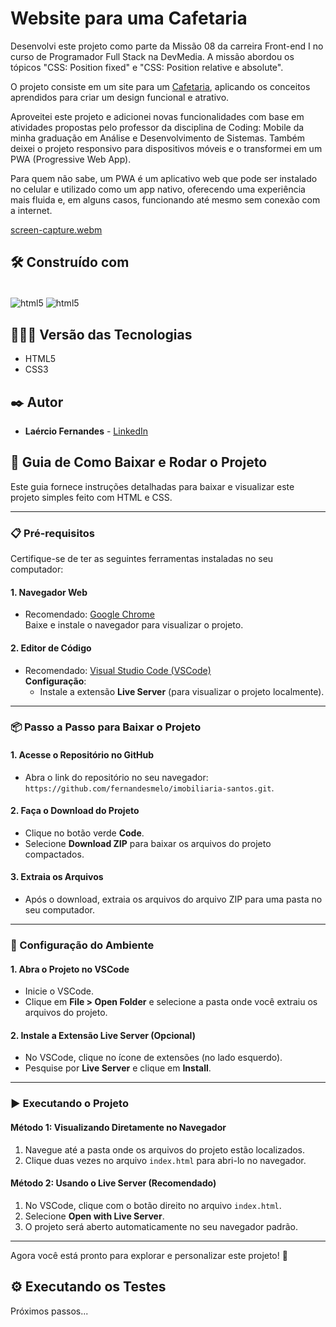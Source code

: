  # Website para uma Cafetaria 

Desenvolvi este projeto como parte da Missão 08 da carreira Front-end I no curso de Programador Full Stack na DevMedia. A missão abordou os tópicos "CSS: Position fixed" e "CSS: Position relative e absolute".  

O projeto consiste em um site para um [Cafetaria](https://fernandesmelo.github.io/website-para-uma-cafeteria/), aplicando os conceitos aprendidos para criar um design funcional e atrativo.

Aproveitei este projeto e adicionei novas funcionalidades com base em atividades propostas pelo professor da disciplina de Coding: Mobile da minha graduação em Análise e Desenvolvimento de Sistemas. Também deixei o projeto responsivo para dispositivos móveis e o transformei em um PWA (Progressive Web App).  

Para quem não sabe, um PWA é um aplicativo web que pode ser instalado no celular e utilizado como um app nativo, oferecendo uma experiência mais fluida e, em alguns casos, funcionando até mesmo sem conexão com a internet.

[screen-capture.webm](https://github.com/user-attachments/assets/25289819-4f94-451d-9f7d-4200d47369ee)

## 🛠️ Construído com

<div style="display: inline-block"><br/>
  <img align="center" alt="html5" src="https://img.shields.io/badge/HTML5-E34F26?style=for-the-badge&logo=html5&logoColor=white" /> 
  <img align="center" alt="html5" src="https://img.shields.io/badge/CSS3-1572B6?style=for-the-badge&logo=css3&logoColor=white" />
</div><br/>

## 👨🏽‍💻 Versão das Tecnologias

* HTML5
* CSS3

## ✒️ Autor

* **Laércio Fernandes** - [LinkedIn](https://www.linkedin.com/in/laercio-fernandes/)

## 🚀 Guia de Como Baixar e Rodar o Projeto

Este guia fornece instruções detalhadas para baixar e visualizar este projeto simples feito com HTML e CSS.

---

### 📋 Pré-requisitos

Certifique-se de ter as seguintes ferramentas instaladas no seu computador:

#### 1. Navegador Web
- Recomendado: [Google Chrome](https://www.google.com/chrome/)  
  Baixe e instale o navegador para visualizar o projeto.

#### 2. Editor de Código
- Recomendado: [Visual Studio Code (VSCode)](https://code.visualstudio.com/download)  
  **Configuração**:
  - Instale a extensão **Live Server** (para visualizar o projeto localmente).

---

### 📦 Passo a Passo para Baixar o Projeto

#### 1. Acesse o Repositório no GitHub
- Abra o link do repositório no seu navegador: `https://github.com/fernandesmelo/imobiliaria-santos.git`.

#### 2. Faça o Download do Projeto
- Clique no botão verde **Code**.
- Selecione **Download ZIP** para baixar os arquivos do projeto compactados.

#### 3. Extraia os Arquivos
- Após o download, extraia os arquivos do arquivo ZIP para uma pasta no seu computador.

---

### 🔧 Configuração do Ambiente

#### 1. Abra o Projeto no VSCode
- Inicie o VSCode.
- Clique em **File > Open Folder** e selecione a pasta onde você extraiu os arquivos do projeto.

#### 2. Instale a Extensão Live Server (Opcional)
- No VSCode, clique no ícone de extensões (no lado esquerdo).
- Pesquise por **Live Server** e clique em **Install**.

---

### ▶️ Executando o Projeto

#### Método 1: Visualizando Diretamente no Navegador
1. Navegue até a pasta onde os arquivos do projeto estão localizados.
2. Clique duas vezes no arquivo `index.html` para abri-lo no navegador.

#### Método 2: Usando o Live Server (Recomendado)
1. No VSCode, clique com o botão direito no arquivo `index.html`.
2. Selecione **Open with Live Server**.
3. O projeto será aberto automaticamente no seu navegador padrão.

---

Agora você está pronto para explorar e personalizar este projeto! 🎉

## ⚙️ Executando os Testes
Próximos passos...
